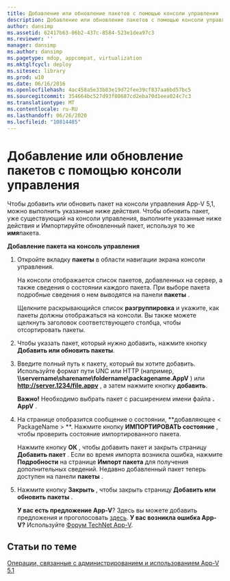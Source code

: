 ```yaml
---
title: Добавление или обновление пакетов с помощью консоли управления
description: Добавление или обновление пакетов с помощью консоли управления
author: dansimp
ms.assetid: 62417b63-06b2-437c-8584-523e1dea97c3
ms.reviewer: ''
manager: dansimp
ms.author: dansimp
ms.pagetype: mdop, appcompat, virtualization
ms.mktglfcycl: deploy
ms.sitesec: library
ms.prod: w10
ms.date: 06/16/2016
ms.openlocfilehash: 4ac458a5e33b83e19d72fee39cf837aa6bd57bc5
ms.sourcegitcommit: 354664bc527d93f80687cd2eba70d1eea024c7c3
ms.translationtype: MT
ms.contentlocale: ru-RU
ms.lasthandoff: 06/26/2020
ms.locfileid: "10814485"
---
```

# Добавление или обновление пакетов с помощью консоли управления


Чтобы добавить или обновить пакет на консоли управления App-V 5,1, можно выполнить указанные ниже действия. Чтобы обновить пакет, уже существующий на консоли управления, выполните указанные ниже действия и Импортируйте обновленный пакет, используя то же **имя**пакета.

**Добавление пакета на консоль управления**

1.  Откройте вкладку **пакеты** в области навигации экрана консоли управления.

    На консоли отображается список пакетов, добавленных на сервер, а также сведения о состоянии каждого пакета. При выборе пакета подробные сведения о нем выводятся на панели **пакеты** .

    Щелкните раскрывающийся список **разгруппировка** и укажите, как пакеты должны отображаться на консоли. Вы также можете щелкнуть заголовок соответствующего столбца, чтобы отсортировать пакеты.

2.  Чтобы указать пакет, который нужно добавить, нажмите кнопку **Добавить или обновить пакеты**.

3.  Введите полный путь к пакету, который вы хотите добавить. Используйте формат пути UNC или HTTP (например, **\\\\servername\\sharename\\foldername\\packagename.AppV** ) или **http://server.1234/file.appv** , а затем нажмите кнопку **добавить**.

    **Важно!**  Необходимо выбрать пакет с расширением имени файла **. AppV** .

     

4.  На странице отобразится сообщение о состоянии, **добавляющее &lt; PackageName &gt; **. Нажмите кнопку **ИМПОРТИРОВАТЬ состояние** , чтобы проверить состояние импортированного пакета.

    Нажмите кнопку **ОК** , чтобы добавить пакет и закрыть страницу **Добавить пакет** . Если во время импорта возникла ошибка, нажмите **Подробности** на странице **Импорт пакета** для получения дополнительных сведений. Недавно добавленный пакет теперь доступен на панели **пакеты** .

5.  Нажмите кнопку **Закрыть** , чтобы закрыть страницу **Добавить или обновить пакеты** .

    **У вас есть предложение App-V**? Здесь вы можете добавить предложения и проголосовать [здесь](http://appv.uservoice.com/forums/280448-microsoft-application-virtualization). **У вас возникла ошибка App-V?** Используйте [Форум TechNet App-V](https://social.technet.microsoft.com/Forums/home?forum=mdopappv).

## Статьи по теме


[Операции, связанные с администрированием и использованием App-V 5.1](operations-for-app-v-51.md)

 

 





